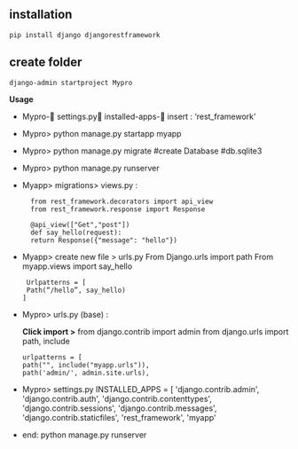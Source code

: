 **installation** 
---


    pip install django djangorestframework

**create folder**
---

    django-admin startproject Mypro
    

**Usage**

  + Mypro- settings.py installed-apps- insert : 
         ‘rest_framework’
  +  Mypro> 
         python manage.py startapp myapp
  +  Mypro> 
         python manage.py migrate     #create Database  #db.sqlite3
  +  Mypro>
         python manage.py runserver
   

+ Myapp> migrations>  views.py :
  
        from rest_framework.decorators import api_view
        from rest_framework.response import Response

        @api_view(["Get","post"])
        def say_hello(request):
        return Response({"message": "hello"})

+ Myapp> create new file > urls.py
       From Django.urls import path
       From myapp.views import say_hello

       Urlpatterns = [
       Path(“/hello”, say_hello)
      ]

+ Mypro> urls.py (base) :

  **Click import >**
      from django.contrib import admin
      from django.urls import path, include

      urlpatterns = [
      path("", include("myapp.urls")),
      path('admin/', admin.site.urls),

+ Mypro> settings.py
      INSTALLED_APPS = [
      'django.contrib.admin',
      'django.contrib.auth',
      'django.contrib.contenttypes',
      'django.contrib.sessions',
      'django.contrib.messages',
      'django.contrib.staticfiles',
      'rest_framework',
      'myapp'

+ end:
      python manage.py runserver
